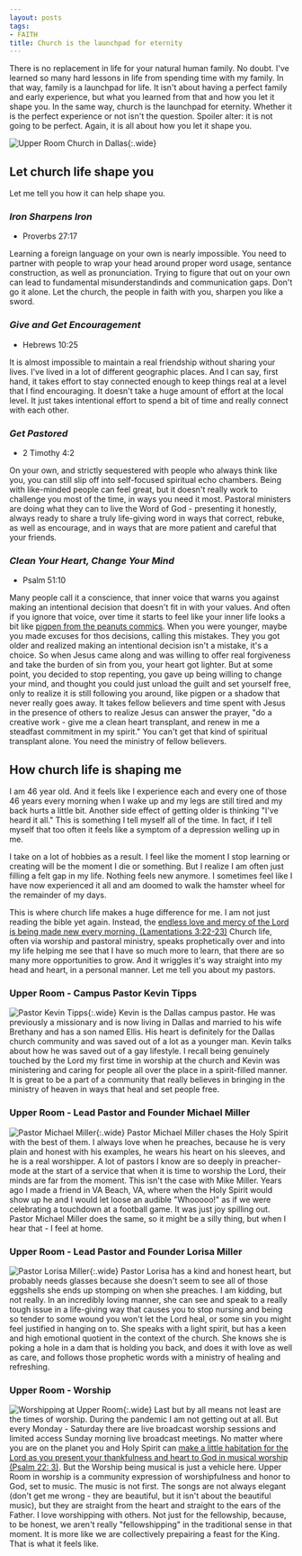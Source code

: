 ```yaml
---
layout: posts
tags:
- FAITH
title: Church is the launchpad for eternity
---
```

There is no replacement in life for your natural human family. No doubt. I've learned so many hard lessons in life from spending time with my family. In that way, family is a launchpad for life. It isn't about having a perfect family and early experience, but what you learned from that and how you let it shape you. In the same way, church is the launchpad for eternity. Whether it is the perfect experience or not isn't the question. Spoiler alter: it is not going to be perfect. Again, it is all about how you let it shape you.

![Upper Room Church in Dallas](/assets/images/UpperRoom-Dallas-location.jpg){:.wide}

## Let church life shape you
Let me tell you how it can help shape you.

### _Iron Sharpens Iron_
- Proverbs 27:17

Learning a foreign language on your own is nearly impossible. You need to partner with people to wrap your head around proper word usage, sentance construction, as well as pronunciation. Trying to figure that out on your own can lead to fundamental misunderstandinds and communication gaps. Don't go it alone. Let the church, the people in faith with you, sharpen you like a sword.

### _Give and Get Encouragement_
- Hebrews 10:25

It is almost impossible to maintain a real friendship without sharing your lives. I've lived in a lot of different geographic places. And I can say, first hand, it takes effort to stay connected enough to keep things real at a level that I find encouraging. It doesn't take a huge amount of effort at the local level. It just takes intentional effort to spend a bit of time and really connect with each other.

### _Get Pastored_
- 2 Timothy 4:2

On your own, and strictly sequestered with people who always think like you, you can still slip off into self-focused spiritual echo chambers. Being with like-minded people can feel great, but it doesn't really work to challenge you most of the time, in ways you need it most. Pastoral ministers are doing what they can to live the Word of God - presenting it honestly, always ready to share a truly life-giving word in ways that correct, rebuke, as well as encourage, and in ways that are more patient and careful that your friends.

### _Clean Your Heart, Change Your Mind_
- Psalm 51:10

Many people call it a conscience, that inner voice that warns you against making an intentional decision that doesn't fit in with your values. And often if you ignore that voice, over time it starts to feel like your inner life looks a bit like [pigpen from the peanuts commics](https://en.wikipedia.org/wiki/Pig-Pen). When you were younger, maybe you made excuses for thos decisions, calling this mistakes. They you got older and realized making an intentional decision isn't a mistake, it's a choice. So when Jesus came along and was willing to offer real forgiveness and take the burden of sin from you, your heart got lighter. But at some point, you decided to stop repenting, you gave up being willing to change your mind, and thought you could just unload the guilt and set yourself free, only to realize it is still following you around, like pigpen or a shadow that never really goes away. It takes fellow believers and time spent with Jesus in the presence of others to realize Jesus can answer the prayer, "do a creative work - give me a clean heart transplant, and renew in me a steadfast commitment in my spirit." You can't get that kind of spiritual transplant alone. You need the ministry of fellow believers.

## How church life is shaping me

I am 46 year old. And it feels like I experience each and every one of those 46 years every morning when I wake up and my legs are still tired and my back hurts a little bit. Another side effect of getting older is thinking "I've heard it all." This is something I tell myself all of the time. In fact, if I tell myself that too often it feels like a symptom of a depression welling up in me.

I take on a lot of hobbies as a result. I feel like the moment I stop learning or creating will be the moment I die or something. But I realize I am often just filling a felt gap in my life. Nothing feels new anymore. I sometimes feel like I have now experienced it all and am doomed to walk the hamster wheel for the remainder of my days.

This is where church life makes a huge difference for me. I am not just reading the bible yet again. Instead, the [endless love and mercy of the Lord is being made new every morning. (Lamentations 3:22-23)](https://www.biblegateway.com/passage/?search=lamentations%203:22-23&version=nasb
) Church life, often via worship and pastoral ministry, speaks prophetically over and into my life helping me see that I have so much more to learn, that there are so many more opportunities to grow. And it wriggles it's way straight into my head and heart, in a personal manner. Let me tell you about my pastors.

### Upper Room - Campus Pastor Kevin Tipps
![Pastor Kevin Tipps](/assets/images/UpperRoom-Pastor_KevinTipps.jpg){:.wide}
Kevin is the Dallas campus pastor. He was previously a missionary and is now living in Dallas and  married to his wife Brethany and has a son named Ellis. His heart is definitely for the Dallas church community and was saved out of a lot as a younger man. Kevin talks about how he was saved out of a gay lifestyle. I recall being genuinely touched by the Lord my first time in worship at the church and Kevin was ministering and caring for people all over the place in a spirit-filled manner. It is great to be a part of a community that really believes in bringing in the ministry of heaven in ways that heal and set people free.

### Upper Room - Lead Pastor and Founder Michael Miller
![Pastor Michael Miller](/assets/images/UpperRoom-Pastor_Michael-Miller.jpg){:.wide}
Pastor Michael Miller chases the Holy Spirit with the best of them. I always love when he preaches, because he is very plain and honest with his examples, he wears his heart on his sleeves, and he is a real worshipper. A lot of pastors I know are so deeply in preacher-mode at the start of a service that when it is time to worship the Lord, their minds are far from the moment. This isn't the case with Mike Miller. Years ago I made a friend in VA Beach, VA, where when the Holy Spirit would show up he and I would let loose an audible "Whooooo!" as if we were celebrating a touchdown at a football game. It was just joy spilling out. Pastor Michael Miller does the same, so it might be a silly thing, but when I hear that - I feel at home.

### Upper Room - Lead Pastor and Founder Lorisa Miller
![Pastor Lorisa Miller](/assets/images/UpperRoom-Pastor_Lorisa-Miller.jpg){:.wide}
Pastor Lorisa has a kind and honest heart, but probably needs glasses because she doesn't seem to see all of those eggshells she ends up stomping on when she preaches. I am kidding, but not really. In an incredibly loving manner, she can see and speak to a really tough issue in a life-giving way that causes you to stop nursing and being so tender to some wound you won't let the Lord heal, or some sin you might feel justified in hanging on to. She speaks with a light spirit, but has a keen and high emotional quotient in the context of the church. She knows she is poking a hole in a dam that is holding you back, and does it with love as well as care, and follows those prophetic words with a ministry of healing and refreshing.

### Upper Room - Worship

![Worshipping at Upper Room](/assets/images/UpperRoom-Worship.jpg){:.wide}
Last but by all means not least are the times of worship. During the pandemic I am not getting out at all. But every Monday - Saturday there are live broadcast worship sessions and limited access Sunday morning live broadcast meetings. No matter where you are on the planet you and Holy Spirit can [make a little habitation for the Lord as you present your thankfulness and heart to God in musical worship (Psalm 22: 3)](https://www.biblegateway.com/passage/?search=Psalm%2022:2-4&version=NASB). But the Worship being musical is just a vehicle here. Upper Room in worship is a community expression of worshipfulness and honor to God, set to music. The music is not first. The songs are not always elegant (don't get me wrong - they are beautiful, but it isn't about the beautiful music), but they are straight from the heart and straight to the ears of the Father. I love worshipping with others. Not just for the fellowship, because, to be honest, we aren't really "fellowshipping" in the traditional sense in that moment. It is more like we are collectively prepairing a feast for the King. That is what it feels like.